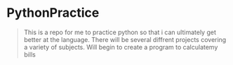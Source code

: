 # PythonPractice 


>This is a repo for me to practice python so that i can ultimately get better at the language. There will be several diffrent projects covering a variety of subjects. Will begin to create a program to calculatemy bills 

